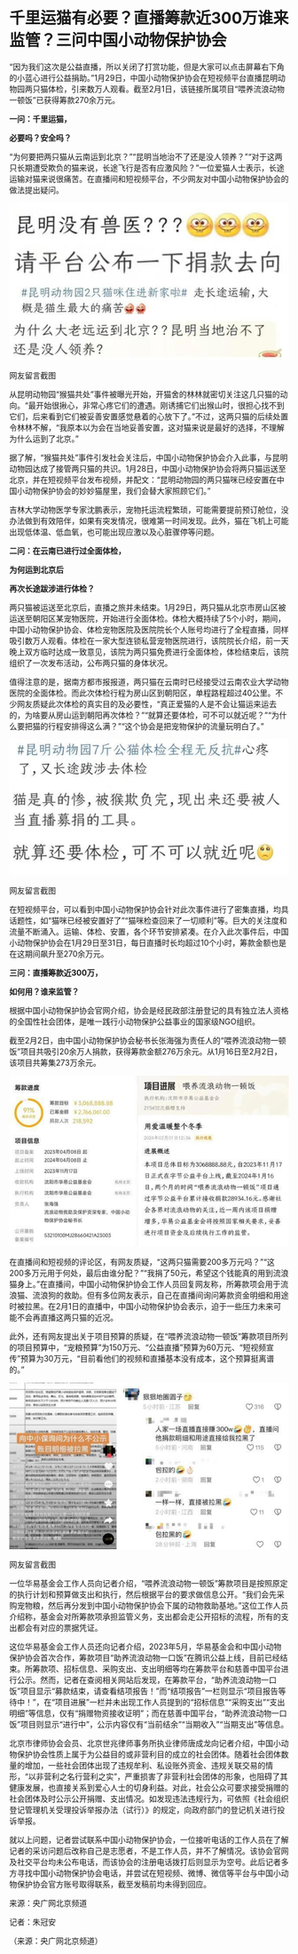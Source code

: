 # 千里运猫有必要？直播筹款近300万谁来监管？三问中国小动物保护协会

“因为我们这次是公益直播，所以关闭了打赏功能，但是大家可以点击屏幕右下角的小蓝心进行公益捐助。”1月29日，中国小动物保护协会在短视频平台直播昆明动物园两只猫体检，引来数万人观看。截至2月1日，该链接所属项目“喂养流浪动物一顿饭”已获得筹款270余万元。

**一问：千里运猫，**

**必要吗？安全吗？**

“为何要把两只猫从云南运到北京？”“昆明当地治不了还是没人领养？”“对于这两只长期遭受欺负的猫来说，长途飞行是否有应激风险？”一位爱猫人士表示，长途运输对猫来说很痛苦。在直播间和短视频平台，不少网友对中国小动物保护协会的做法提出疑问。

![95fc79ad6da3f2dfc19d47372d702a11.jpg](https://raw.githubusercontent.com/qqhsx/qqnews_image/main/2024/02/03/千里运猫有必要？直播筹款近300万谁来监管？三问中国小动物保护协会/95fc79ad6da3f2dfc19d47372d702a11.jpg)

网友留言截图

从昆明动物园“猴猫共处”事件被曝光开始，开猫舍的林林就密切关注这几只猫的动向。“最开始很揪心，非常心疼它们的遭遇。刚诱捕它们出猴山时，很担心找不到它们，后来看到它们被妥善安置感觉悬着的心放下了。”不过，这两只猫的后续处置令林林不解，“我原本以为会在当地妥善安置，这对猫来说是最好的选择，不理解为什么运到了北京。”

据了解，“猴猫共处”事件引发社会关注后，中国小动物保护协会介入此事，与昆明动物园达成了接管两只猫的共识。1月28日，中国小动物保护协会将两只猫运送至北京，并在短视频平台发布视频，并配文：“昆明动物园的两只猫咪已经安置在中国小动物保护协会的妙妙猫屋里，我们会替大家照顾它们。”

吉林大学动物医学专家沈鹏表示，宠物托运流程繁琐，可能需要提前预订舱位，没办法做到有效陪伴，如果有突发情况，很难第一时间发现。此外，猫在飞机上可能出现低体温、低血氧，也可能出现应激以及心脏骤停等问题。

**二问：在云南已进行过全面体检，**

**为何运到北京后**

**再次长途跋涉进行体检？**

两只猫被运送至北京后，直播之旅并未结束。1月29日，两只猫从北京市房山区被运送至朝阳区某宠物医院，开始进行全面体检。体检大概持续了5个小时，期间，中国小动物保护协会、体检宠物医院及医院院长个人账号均进行了全程直播，同样吸引数万人观看。体检在一家大型连锁私营宠物医院进行，该院院长介绍，前一天晚上双方临时达成一致意见，该院为两只猫免费进行全面体检，体检结束后，该院组织了一次发布活动，公布两只猫的身体状况。

值得注意的是，据南方都市报报道，两只猫在云南时已经接受过云南农业大学动物医院的全面体检。而此次体检行程为房山区到朝阳区，单程路程超过40公里。不少网友质疑此次体检的真实目的及必要性，“真正爱猫的人是不会让猫运来运去的，为啥要从房山运到朝阳再次体检？”“就算还要体检，可不可以就近呢？”“为什么要把猫的行程安排得这么满？”“这个协会是把宠物保护的流量玩明白了。”

![9eb82bd6256f004e1588af5fc30aa300.jpg](https://raw.githubusercontent.com/qqhsx/qqnews_image/main/2024/02/03/千里运猫有必要？直播筹款近300万谁来监管？三问中国小动物保护协会/9eb82bd6256f004e1588af5fc30aa300.jpg)

网友留言截图

在短视频平台，可以看到中国小动物保护协会针对此次事件进行了密集直播，均具话题性，如“猫咪已经被安置好了”“猫咪检查回来了一切顺利”等。巨大的关注度和流量不断涌入。运输、体检、安置，各个环节安排紧凑。在介入此次事件后，中国小动物保护协会在1月29日至31日，每日直播时长均超过10个小时，筹款金额也是在这期间飙升至270余万元。

**三问：直播筹款近300万，**

**如何用？谁来监管？**

根据中国小动物保护协会官网介绍，协会是经民政部注册登记的具有独立法人资格的全国性社会团体，是唯一践行小动物保护公益事业的国家级NGO组织。

截至2月2日，由中国小动物保护协会秘书长张海强为责任人的“喂养流浪动物一顿饭”项目共吸引20余万人捐款，获得筹款金额276万余元。从1月16日至2月2日，该项目共筹集273万余元。

![29761b7fafa0af2e2faa200bef2f82be.jpg](https://raw.githubusercontent.com/qqhsx/qqnews_image/main/2024/02/03/千里运猫有必要？直播筹款近300万谁来监管？三问中国小动物保护协会/29761b7fafa0af2e2faa200bef2f82be.jpg)

在直播间和短视频的评论区，有网友质疑，“这两只猫需要200多万元吗？”“这200多万元用于何处，最后由谁分配？”“我捐了50元，希望这个钱能真的用到流浪猫身上。”在直播间，中国小动物保护协会工作人员回复网友称，所筹款项会用于流浪猫、流浪狗的救助。但有多位网友表示，自己在直播间询问筹款资金明细和用途时被拉黑。在2月1日的直播中，中国小动物保护协会表示，迫于一些压力未来可能不会再直播这两只猫的近况。

此外，还有网友提出关于项目预算的质疑，在“喂养流浪动物一顿饭”筹款项目所列的项目预算中，“宠粮预算”为150万元、“公益直播”预算为60万元、“短视频宣传”预算为30万元，“目前看他们的视频和直播基本没有成本，这个预算挺离谱的。”

![4a5f401b01b6046392fae62694f88c76.jpg](https://raw.githubusercontent.com/qqhsx/qqnews_image/main/2024/02/03/千里运猫有必要？直播筹款近300万谁来监管？三问中国小动物保护协会/4a5f401b01b6046392fae62694f88c76.jpg)

网友留言截图

一位华易基金会工作人员向记者介绍，“喂养流浪动物一顿饭”筹款项目是按照原定的执行计划和预算做支出和执行，然后根据平台的要求做信息公开。“我们会先采购宠物粮，然后再分发到中国小动物保护协会下属的动物救助基地。”这位工作人员介绍称，基金会对所筹款项承担监管义务，支出都会走公开招标的流程，所有的支出都会有对应的票据凭证。

这位华易基金会工作人员还向记者介绍，2023年5月，华易基金会和中国小动物保护协会首次合作，筹款项目“助养流浪动物一口饭”在腾讯公益上线，目前已经结束。所筹款项、招标信息、采购支出、支出明细等均在筹款平台和慈善中国平台进行公示。然而，记者在查阅相关网站后发现，在筹款平台，“助养流浪动物一口饭”项目显示“募款结束，请查看结项报告！”而“结项报告”一栏则显示“项目报告等待中！”，在“项目进展”一栏并未出现工作人员提到的“招标信息”“采购支出”“支出明细”等信息，仅有“捐赠物资接收证明”；而在慈善中国平台，“助养流浪动物一口饭”项目则显示“进行中”，公示内容仅有“当前结余”“当期收入”“当期支出”等信息。

北京市律师协会会员、北京世兆律师事务所执业律师唐成龙向记者介绍，中国小动物保护协会性质上属于为公益目的或非营利目的成立的社会团体。随着社会团体数量的增加，一些社会团体出现了违规牟利、私设账外资金、违规关联交易的情形，“以非营利之名行营利之实”，严重损害了非营利社会团体的形象，也阻碍了其健康发展，也直接关系到爱心人士的切身利益。对此，社会公众可要求接受捐赠的社会团体及时公示公开捐赠、支出情况。如发现违法违规行为，可依照《社会组织登记管理机关受理投诉举报办法（试行）》的规定，向政府部门的登记机关进行投诉举报。

就以上问题，记者尝试联系中国小动物保护协会，一位接听电话的工作人员在了解记者的采访问题后改称自己是志愿者，不是工作人员，并不了解情况。该协会官网及社交平台均未公布电话，而该协会的注册电话拨打后则显示为空号。此后记者多方寻找中国小动物保护协会电话，并尝试在短视频、微博、微信等平台与中国小动物保护协会官方账号取得联系，截至发稿前均未得到回应。

来源：央广网北京频道

记者：朱冠安

（来源：央广网北京频道）

